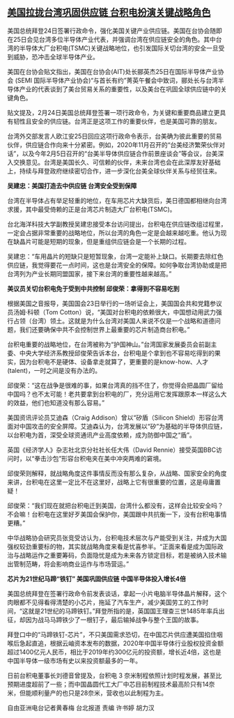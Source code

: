 <!--1614331210000-->
[美国拉拢台湾巩固供应链 台积电扮演关键战略角色](https://www.rfa.org/mandarin/yataibaodao/gangtai/hcm0226a-02262021041912.html)
------

<p>美国总统拜登24日签署行政命令，强化美国关键产业供应链。美国在台协会随即在25日会见台湾多位半导体产业代表，并强调台湾在供应链安全的角色。其中台湾的半导体大厂台积电(TSMC)关键战略地位，也引发国际关切台湾的安全一旦受到威胁，恐冲击全球半导体产业。</p><p>美国在台协会贴文指出，美国在台协会(AIT)处长郦英杰25日在国际半导体产业协会 (SEMI 国际半导体产业协会)“与首长有约”菁英午餐会中致词，郦处长与台湾半导体产业的代表谈到了美台贸易关系的重要性，以及美台在巩固全球供应链中的关键角色。</p><p>贴文提及，2月24日美国总统拜登签署一项行政命令，为关键和重要商品建立更具有韧性且安全的供应链。台湾正是这项工作的重要伙伴，也是美国可靠的朋友。</p><p>台湾外交部发言人欧江安25日回应这项行政命令表示，台美确为彼此重要的贸易伙伴，供应链合作向来十分紧密。例如，2020年11月召开的“台美经济繁荣伙伴对话”，以及今年2月5日召开的“台美半导体供应链合作前景座谈会”等会议，台美深入交换意见。台湾是美国长久、可信赖的伙伴，未来台湾也会在此深厚友好基础上，持续与拜登政府继续密切合作，进一步深化台美全球伙伴关系与经贸往来。</p><p><strong>吴建忠：美国打造去中供应链 台湾安全受到保障</strong></p><p>台湾在半导体占有举足轻重的地位，在车用芯片大缺货后，美日德国都相继向台湾求援，其中最受倚赖的正是台湾芯片制造大厂台积电(TSMC)。</p><p>台北海洋科技大学副教授吴建忠接受本台访问提出，台积电在供应链改组过程里，一定会占据非常重要的战略地位，所以台湾的角色一定是会越来越吃重。他认为现在缺晶片可能是短期的现象，但是重组供应链会是一个长期的过程。</p><p>吴建忠：“车用晶片的短缺只是短暂现象，台湾一定能补上缺口。长期要去除红色供应链，我觉得要花一点时间，这也是台湾安全的保障。如何争取台湾协助或是把台湾列为产业长期同盟国家，接下来台湾的重要性越来越高。”</p><p><strong>美议员关切台积电免于受到中共控制 邱俊荣：拿得到不容易吃到</strong></p><p>根据美国之音报导，美国国会23日举行的一场听证会上，美国国会共和党籍参议员汤姆·科顿（Tom Cotton）说，“美国对台积电的依赖很大，中国想动用武力强行占领（台湾）领土。这就是为什么台湾对美国人来说不仅是一个战略和道德问题，我们还要确保中共不会控制世界上最重要的芯片制造商台积电。”</p><p>台积电重要的战略地位，在台湾被称为“护国神山。”台湾国家发展委员会前副主委、中央大学经济系教授邱俊荣告诉本台，台积电是个拿到也不容易吃得到的果实，因为台积电不是硬体、设备拿走就算了，更重要的是know-how、人才(talent)，一时之间是没有办法的。</p><p>邱俊荣：“这在战争是很难的事，如果台湾真的挡不住了，你觉得会把晶圆厂留给中国吗？也不太可能！老共要拿到台积电的厂，充分运用它发挥跟原本一样这么大的效益，他们也知道没有那么容易。”</p><p>美国资讯评论员艾迪森（Craig Addison）曾以“矽盾（Silicon Shield）形容台湾面对中国攻击的安全屏障。艾迪森认为，台湾发展以“矽”为基础的半导体供应链，以台积电为首，深受全球资通讯产业高度依赖，成为防御中国之“盾”。</p><p>英国《经济学人》杂志社北京分社社长任大伟（David Rennie）接受英国BBC访问时，以“拳击沙包”形容台积电夹在美中冲突两难的窘境。</p><p>邱俊荣则解释，就战略角度这件事情反而没有那么复杂，从战略、国家安全的角度来讲，台积电在这里一定比不在这里好，战略上它有很重要的位置，这是毋庸置疑！</p><p>邱俊荣：“我们现在就把台积电迁到美国，台湾什么都没有，这样会比较安全吗？不会嘛！台积电在这里好歹美国会保护你，美国跟中共抗衡一下，没有台积电事情更糟。”</p><p>中华战略协会研究员张竞受访认为，台积电技术层次与产能受到关注，并成为大国强权较劲重要标的物，其实就战略角度来看是忧喜参半。“正面来看是成为国际政治与战略运作之重要筹码，负面隐忧是成为未来各方锁定目标，若是被纳入技术输出管制范畴，将会影响商业运作与市场营运。”</p><p><strong>芯片为21世纪马蹄“铁钉” 美国巩固供应链 中国半导体投入增长4倍</strong></p><p>美国总统拜登在签署行政命令前发表谈话，拿起一小片电脑半导体晶片解释，这个肉眼都不见得看得清楚的小芯片，拖延了汽车生产，减少美国劳工的工作时间，“这就是21世纪的马蹄铁钉。”拜登所指的是，英国国王理查三世1485年率兵出征，却因为战马马蹄铁少了一根钉子，最后输掉战争与整个王国的故事。</p><p>拜登口中的“马蹄铁钉-芯片”，不只美国需求恐切，在中国芯片供应遭美国掐住咽喉后急起直追，根据云岫资本发布的数据，2020年中国半导体行业股权投资金额超过1400亿元人民币，相比于2019年约300亿元的投资额，增长近4倍，这也是中国半导体一级市场有史以来投资额最多的一年。</p><p>日前台积电董事长刘德音曾提及，台积电 3 奈米制程依照计划时程发展，甚至比预期进度超前了一些；而中国晶圆代工大厂中芯目前制程技术最高阶只有14奈米，但能顺利量产的也只是28奈米，营收也以此制程为主。</p><p>自由亚洲电台记者黄春梅 台北报道 责编 许书婷 胡力汉</p>
